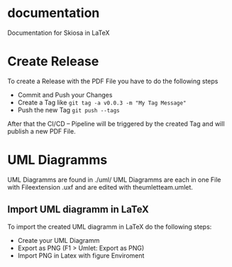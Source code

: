 # documentation
Documentation for Skiosa in LaTeX

# Create Release
To create a Release with the PDF File you have to do the following steps
- Commit and Push your Changes
- Create a Tag like ``git tag -a v0.0.3 -m "My Tag Message"``
- Push the new Tag ``git push --tags``

After that the CI/CD – Pipeline will be triggered by the created Tag and will publish a new PDF File.

# UML Diagramms
UML Diagramms are found in ./uml/
UML Diagramms are each in one File with Fileextension .uxf and are edited with theumletteam.umlet.

## Import UML diagramm in LaTeX
To import the created UML diagramm in LaTeX do the following steps:
 - Create your UML Diagramm
 - Export as PNG (F1 > Umlet: Export as PNG)
 - Import PNG in Latex with figure Enviroment